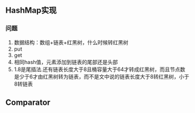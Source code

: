 ## HashMap实现

### 问题

1. 数据结构：数组+链表+红黑树，什么时候转红黑树
2. put
3. get
4. 相同hash值，元素添加到链表的尾部还是头部
5. 1.8是尾插法.还有链表长度大于8且桶容量大于64才转成红黑树，而且节点数是少于6才由红黑树转为链表，而不是文中说的链表长度大于8转红黑树，小于8转链表

## Comparator

